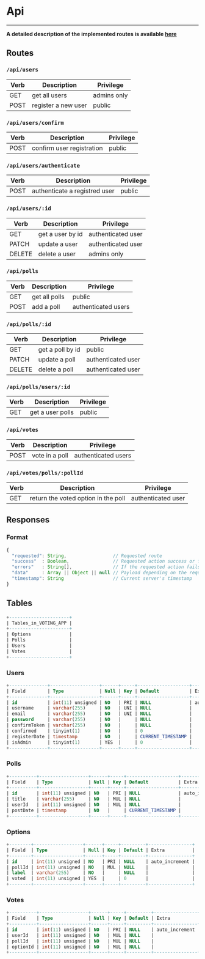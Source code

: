 # Api
---

**A detailed description of the implemented routes is available [here](https://documenter.getpostman.com/view/1662201/voting-app/6tgW29i)**

## Routes
### `/api/users`

| Verb  | Description         | Privilege   |
|--     |---                  |---          |
| GET   | get all users       | admins only |
| POST  | register a new user | public      |

### `/api/users/confirm`

| Verb  | Description                | Privilege   |
|--     |---                         |---          |
| POST  | confirm user registration  | public      |

### `/api/users/authenticate`

| Verb  | Description                   | Privilege   |
|--     |---                            |---          |
| POST  | authenticate a registred user | public      |


### `/api/users/:id`

| Verb   | Description      | Privilege 	                   |
|--      |---               |---                             |
| GET    | get a user by id | authenticated user             |
| PATCH  | update a user    | authenticated user             |
| DELETE | delete a user    | admins only                    |

### `/api/polls`

| Verb   | Description      | Privilege 	                   |
|--      |---               |---                             |
| GET    | get all polls    | public                         |
| POST   | add a poll       | authenticated users            |

### `/api/polls/:id`

| Verb   | Description      | Privilege 	                   |
|--      |---               |---                             |
| GET    | get a poll by id | public                         |
| PATCH  | update a poll    | authenticated user             |
| DELETE | delete a poll    | authenticated user             |

### `/api/polls/users/:id`

| Verb   | Description      | Privilege 	                   |
|--      |---               |---                             |
| GET    | get a user polls | public                         |

### `/api/votes`

| Verb   | Description      | Privilege 	                   |
|--      |---               |---                             |
| POST   | vote in a poll   | authenticated users            |

### `/api/votes/polls/:pollId`

| Verb   | Description                         | Privilege 	                  |
|--      |---                                  |---                           |
| GET    | return the voted option in the poll | authenticated user           |

## Responses
### Format
```js
{
  "requested": String,                 // Requested route
  "success"  : Boolean,                // Requested action success or fails
  "errors"   : String[],               // If the requested action fails, should contains error messages
  "data"     : Array || Object || null // Payload depending on the requested action, null if success is false
  "timestamp": String                  // Current server's timestamp
}

```
## Tables
```sql
+----------------------+
| Tables_in_VOTING_APP |
+----------------------+
| Options              |
| Polls                |
| Users                |
| Votes                |
+----------------------+
```
### Users
```sql
+--------------+------------------+------+-----+-------------------+----------------+
| Field        | Type             | Null | Key | Default           | Extra          |
+--------------+------------------+------+-----+-------------------+----------------+
| id           | int(11) unsigned | NO   | PRI | NULL              | auto_increment |
| username     | varchar(255)     | NO   | UNI | NULL              |                |
| email        | varchar(255)     | NO   | UNI | NULL              |                |
| password     | varchar(255)     | NO   |     | NULL              |                |
| confirmToken | varchar(255)     | NO   |     | NULL              |                |
| confirmed    | tinyint(1)       | NO   |     | 0                 |                |
| registerDate | timestamp        | NO   |     | CURRENT_TIMESTAMP |                |
| isAdmin      | tinyint(1)       | YES  |     | 0                 |                |
+--------------+------------------+------+-----+-------------------+----------------+

```
### Polls
```sql
+----------+------------------+------+-----+-------------------+----------------+
| Field    | Type             | Null | Key | Default           | Extra          |
+----------+------------------+------+-----+-------------------+----------------+
| id       | int(11) unsigned | NO   | PRI | NULL              | auto_increment |
| title    | varchar(255)     | NO   | MUL | NULL              |                |
| userId   | int(11) unsigned | NO   | MUL | NULL              |                |
| postDate | timestamp        | NO   |     | CURRENT_TIMESTAMP |                |
+----------+------------------+------+-----+-------------------+----------------+

```
### Options
```sql
+--------+------------------+------+-----+---------+----------------+
| Field  | Type             | Null | Key | Default | Extra          |
+--------+------------------+------+-----+---------+----------------+
| id     | int(11) unsigned | NO   | PRI | NULL    | auto_increment |
| pollId | int(11) unsigned | NO   | MUL | NULL    |                |
| label  | varchar(255)     | NO   |     | NULL    |                |
| voted  | int(11) unsigned | YES  |     | 0       |                |
+--------+------------------+------+-----+---------+----------------+

```
### Votes
```sql
+----------+------------------+------+-----+---------+----------------+
| Field    | Type             | Null | Key | Default | Extra          |
+----------+------------------+------+-----+---------+----------------+
| id       | int(11) unsigned | NO   | PRI | NULL    | auto_increment |
| userId   | int(11) unsigned | NO   | MUL | NULL    |                |
| pollId   | int(11) unsigned | NO   | MUL | NULL    |                |
| optionId | int(11) unsigned | NO   | MUL | NULL    |                |
+----------+------------------+------+-----+---------+----------------+

```

